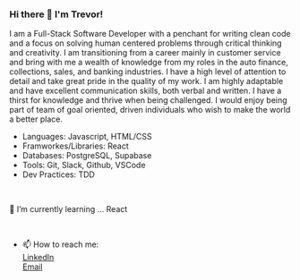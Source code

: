 ### Hi there 👋 I'm Trevor!

I am a Full-Stack Software Developer with a penchant for writing clean code and a focus on solving human centered problems through critical thinking and creativity. I am transitioning from a career mainly in customer service and bring with me a wealth of knowledge from my roles in the auto finance, collections, sales, and banking industries. I have a high level of attention to detail and take great pride in the quality of my work. I am highly adaptable and have excellent communication skills, both verbal and written. I have a thirst for knowledge and thrive when being challenged. I would enjoy being part of team of goal oriented, driven individuals who wish to make the world a better place. 
<br>
- Languages: Javascript, HTML/CSS
- Framworkes/Libraries: React
- Databases: PostgreSQL, Supabase
- Tools: Git, Slack, Github, VSCode
- Dev Practices: TDD

<br>

🌱 I’m currently learning ...
  React

<br>

- 📫 How to reach me:<br>
[LinkedIn](https://www.linkedin.com/in/trevor-rezac-a14840124/) <br>
[Email](mailto:trev.rezac@gmail.com)
  
<!--
**Trevor-Rezac/Trevor-Rezac** is a ✨ _special_ ✨ repository because its `README.md` (this file) appears on your GitHub profile.

Here are some ideas to get you started:

- 🔭 I’m currently working on ...
- 💬 Ask me about ... <br>
  My card collection!

- 👯 I’m looking to collaborate on ...
- 🤔 I’m looking for help with ...


- 😄 Pronouns: ...
- ⚡ Fun fact: ...
-->
